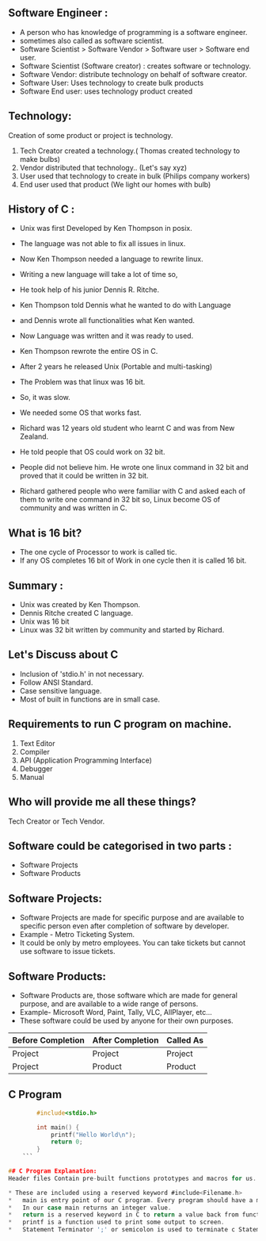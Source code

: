 ## Software Engineer :
* A person who has knowledge of programming is a software engineer.
* sometimes also called as software scientist.
* Software Scientist > Software Vendor > Software user > Software end user.
* Software Scientist (Software creator) : creates software or technology.
* Software Vendor: distribute technology on behalf of software creator.
* Software User: Uses technology to create bulk products
* Software End user: uses technology product created

## Technology:
Creation of some product or project is technology.
1. Tech Creator created a technology.( Thomas created technology to make bulbs)
2. Vendor distributed that technology.. (Let's say xyz)
3. User used that technology to create in bulk (Philips company workers)
4. End user used that product (We light our homes with bulb)

## History of C :
- Unix was first Developed by Ken Thompson in posix.
- The language was not able to fix all issues in linux.
- Now Ken Thompson needed a language to rewrite linux.
- Writing a new language will take a lot of time so,
- He took help of his junior Dennis R. Ritche.
- Ken Thompson told Dennis what he wanted to do with Language
- and Dennis wrote all functionalities what Ken wanted.
- Now Language was written and it was ready to used.
- Ken Thompson rewrote the entire OS in C.

- After 2 years he released Unix (Portable and multi-tasking)
- The Problem was that linux was 16 bit.
- So, it was slow.
- We needed some OS that works fast.
- Richard was 12 years old student who learnt C and was from New Zealand.
- He told people that OS could work on 32 bit.
- People did not believe him. He wrote one linux command in 32 bit and proved that it could be written in 32 bit.
- Richard gathered people who were familiar with C and asked each of them to write one command in 32 bit so, Linux become OS of community and was written in C.

## What is 16 bit?
- The one cycle of Processor to work is called tic.
- If any OS completes 16 bit of Work in one cycle then it is called 16 bit.

## Summary :
- Unix was created by Ken Thompson.
- Dennis Ritche created C language.
- Unix was 16 bit
- Linux was 32 bit written by community and started by Richard.

## Let's Discuss about C
* Inclusion of 'stdio.h' in not necessary.
* Follow ANSI Standard.
* Case sensitive language.
* Most of built in functions are in small case.

## Requirements to run C program on machine.
1. Text Editor
2. Compiler
3. API (Application Programming Interface)
4. Debugger
5. Manual

## Who will provide me all these things?
Tech Creator or Tech Vendor.

## Software could be categorised in two parts :
* Software Projects
* Software Products

## Software Projects:
* Software Projects are made for specific purpose and are available to specific person even after completion of software by developer.
* Example - Metro Ticketing System.
* It could be only by metro employees. You can take tickets but cannot use software to issue tickets.

## Software Products:
*	Software Products are, those software which are made for general purpose, and are available to a wide range of persons.
*	Example- Microsoft Word, Paint, Tally, VLC, AllPlayer, etc...
*	These software could be used by anyone for their own purposes.

|	Before Completion|After Completion|  Called As
|---------|-----------|-----------
|Project 	|Project 		|Project
|Project  |Product 		|Product

## C Program
```c
		#include<stdio.h>

		int main() {
			printf("Hello World\n");
			return 0;
		}
	```

## C Program Explanation:
Header files Contain pre-built functions prototypes and macros for us.

* These are included using a reserved keyword #include<Filename.h>
*	main is entry point of our C program. Every program should have a main function.
*	In our case main returns an integer value.
*	return is a reserved keyword in C to return a value back from function.
*	printf is a function used to print some output to screen.
*	Statement Terminator ';' or semicolon is used to terminate c Statement.
